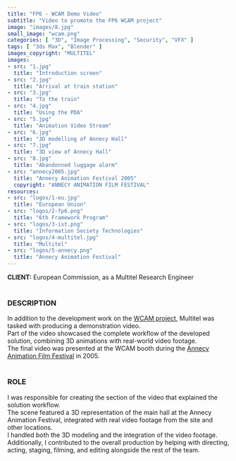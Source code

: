 ```yaml
---
title: "FP6 - WCAM Demo Video"
subtitle: "Video to promote the FP6 WCAM project"
image: "images/8.jpg"
small_image: "wcam.png"
categories: [ "3D", "Image Processing", "Security", "VFX" ]
tags: [ "3ds Max", "Blender" ]
images_copyright: "MULTITEL"
images:
- src: "1.jpg"
  title: "Introduction screen"
- src: "2.jpg"
  title: "Arrival at train station"
- src: "3.jpg"
  title: "To the train"
- src: "4.jpg"
  title: "Using the PDA"
- src: "5.jpg"
  title: "Animation Video Stream"
- src: "6.jpg"
  title: "3D modelling of Annecy Hall"
- src: "7.jpg"
  title: "3D view of Annecy Hall"
- src: "8.jpg"
  title: "Abandonned luggage alarm"
- src: "annecy2005.jpg"
  title: "Annecy Animation Festival 2005"
  copyright: "ANNECY ANIMATION FILM FESTIVAL"
resources:
- src: "logos/1-eu.jpg"
  title: "European Union"
- src: "logos/2-fp6.png"
  title: "6th Framework Program"
- src: "logos/3-ist.png"
  title: "Information Society Technologies"
- src: "logos/4-multitel.jpg"
  title: "Multitel"
- src: "logos/5-annecy.png"
  title: "Annecy Animation Festival"
---
```


<b>CLIENT:</b> European Commission, as a Multitel Research Engineer<br>
<br>

<h3>DESCRIPTION</h3>
In addition to the development work on the <a href="pro/multitel/wcam">WCAM project</a>, Multitel was tasked with producing a demonstration video.<br>
Part of the video showcased the complete workflow of the developed solution, combining 3D animations with real-world video footage.<br>
The final video was presented at the WCAM booth during the <a href="https://www.annecyfestival.com/en" target="_blank">Annecy Animation Film Festival</a> in 2005.<br>
<br>

<h3>ROLE</h3>
I was responsible for creating the section of the video that explained the solution workflow.<br>
The scene featured a 3D representation of the main hall at the Annecy Animation Festival, integrated with real video footage from the site and other locations.<br>
I handled both the 3D modeling and the integration of the video footage.<br>
Additionally, I contributed to the overall production by helping with directing, acting, staging, filming, and editing alongside the rest of the team.<br>
